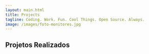 ```yaml
---
layout: main.html
title: Projects
tagline: Coding. Work. Fun. Cool Things. Open Source. Always.
image: /images/foto-monitores.jpg
---
```


## Projetos Realizados
